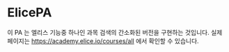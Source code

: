 # ElicePA
이 PA 는 엘리스 기능중 하나인 과목 검색의 간소화된 버전을 구현하는 것입니다. 실제 페이지는 https://academy.elice.io/courses/all 에서 확인할 수 있습니다.
